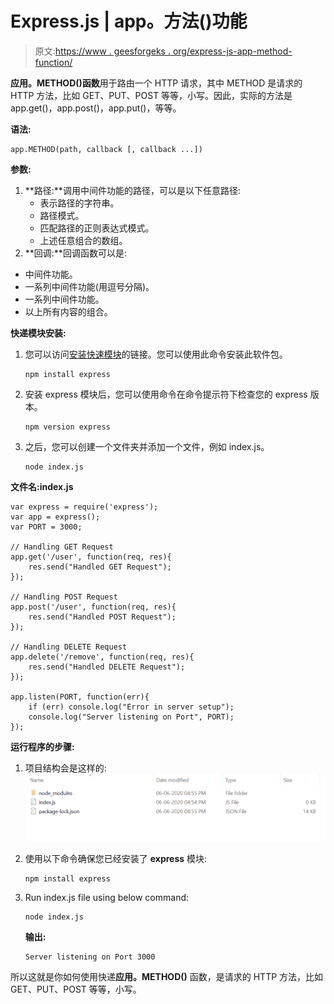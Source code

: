 # Express.js | app。方法()功能

> 原文:[https://www . geesforgeks . org/express-js-app-method-function/](https://www.geeksforgeeks.org/express-js-app-method-function/)

**应用。METHOD()函数**用于路由一个 HTTP 请求，其中 METHOD 是请求的 HTTP 方法，比如 GET、PUT、POST 等等，小写。因此，实际的方法是 app.get()，app.post()，app.put()，等等。

**语法:**

```
app.METHOD(path, callback [, callback ...])
```

**参数:**

1.  **路径:**调用中间件功能的路径，可以是以下任意路径:
    *   表示路径的字符串。
    *   路径模式。
    *   匹配路径的正则表达式模式。
    *   上述任意组合的数组。
2.  **回调:**回调函数可以是:

*   中间件功能。
*   一系列中间件功能(用逗号分隔)。
*   一系列中间件功能。
*   以上所有内容的组合。

**快递模块安装:**

1.  您可以访问[安装快速模块](https://www.npmjs.com/package/express)的链接。您可以使用此命令安装此软件包。

    ```
    npm install express
    ```

2.  安装 express 模块后，您可以使用命令在命令提示符下检查您的 express 版本。

    ```
    npm version express
    ```

3.  之后，您可以创建一个文件夹并添加一个文件，例如 index.js。

    ```
    node index.js
    ```

**文件名:index.js**

```
var express = require('express');
var app = express();
var PORT = 3000;

// Handling GET Request
app.get('/user', function(req, res){
    res.send("Handled GET Request");
});

// Handling POST Request
app.post('/user', function(req, res){
    res.send("Handled POST Request");
});

// Handling DELETE Request
app.delete('/remove', function(req, res){
    res.send("Handled DELETE Request");
});

app.listen(PORT, function(err){
    if (err) console.log("Error in server setup");
    console.log("Server listening on Port", PORT);
});
```

**运行程序的步骤:**

1.  项目结构会是这样的:
    ![](img/3209d9b4369c180282a34be8070d7d6e.png)
2.  使用以下命令确保您已经安装了 **express** 模块:

    ```
    npm install express
    ```

3.  Run index.js file using below command:

    ```
    node index.js
    ```

    **输出:**

    ```
    Server listening on Port 3000

    ```

所以这就是你如何使用快递**应用。METHOD()** 函数，是请求的 HTTP 方法，比如 GET、PUT、POST 等等，小写。